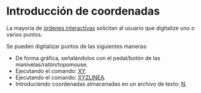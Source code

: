 # Introducción de coordenadas

La mayoría de [órdenes interactivas](../ordenes/ordenes-interactivas.md) solicitan al usuario que digitalize uno o varios puntos.

Se pueden digitalizar puntos de las siguientes maneras:

* De forma gráfica, señalándolos con el pedal/botón de las manivelas/ratón/topomouse.
* Ejecutando el comando: [XY](ordenes/x/xy.md).
* Ejecutando el comando: [XYZLINEA](ordenes/x/xyzlinea.md).
* Introduciendo coordenadas almacenadas en un archivo de texto: [N](ordenes/n/orden-n.md).

